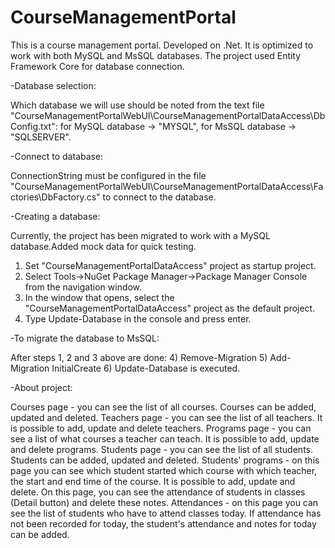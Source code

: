 # CourseManagementPortal
This is a course management portal. Developed on .Net. It is optimized to work with both MySQL and MsSQL databases. The project used Entity Framework Core for database connection.

-Database selection:

Which database we will use should be noted from the text file "CourseManagementPortalWebUI\CourseManagementPortalDataAccess\DbConfig.txt": 
    for MySQL database -> "MYSQL", 
    for MsSQL database -> "SQLSERVER".

-Connect to database:

ConnectionString must be configured in the file "CourseManagementPortalWebUI\CourseManagementPortalDataAccess\Factories\DbFactory.cs" to connect to the database.

-Creating a database:

Currently, the project has been migrated to work with a MySQL database.Added mock data for quick testing.
1) Set "CourseManagementPortalDataAccess" project as startup project.
2) Select Tools->NuGet Package Manager->Package Manager Console from the navigation window.
3) In the window that opens, select the "CourseManagementPortalDataAccess" project as the default project.
4) Type Update-Database in the console and press enter.

-To migrate the database to MsSQL:

After steps 1, 2 and 3 above are done:
4) Remove-Migration
5) Add-Migration InitialCreate
6) Update-Database is executed.

-About project:

Courses page - you can see the list of all courses. Courses can be added, updated and deleted.
Teachers page - you can see the list of all teachers. It is possible to add, update and delete teachers.
Programs page - you can see a list of what courses a teacher can teach. It is possible to add, update and delete programs.
Students page - you can see the list of all students. Students can be added, updated and deleted.
Students' programs - on this page you can see which student started which course with which teacher, the start and end time of the course. It is possible to add, update and delete. On this page, you can see the attendance of students in classes (Detail button) and delete these notes.
Attendances - on this page you can see the list of students who have to attend classes today. If attendance has not been recorded for today, the student's attendance and notes for today can be added.
